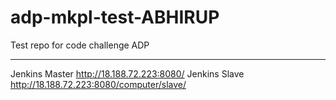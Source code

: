 # adp-mkpl-test-ABHIRUP
Test repo for code challenge ADP

___________________________________
Jenkins Master
http://18.188.72.223:8080/
Jenkins Slave
http://18.188.72.223:8080/computer/slave/
